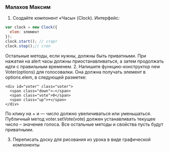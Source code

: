 ### Малахов Максим
1. Создайте компонент «Часы» (Clock).
Интерфейс:
```javascript
var clock = new Clock({
  elem: элемент
});
clock.start(); // старт
clock.stop();// стоп
```
Остальные методы, если нужны, должны быть приватными.
При нажатии на alert часы должны приостанавливаться, а затем продолжать идти с правильным временем. 
2. Напишите функцию-конструктор new Voter(options) для голосовалки. Она должна получать элемент в options.elem, в следующей разметке:
```
<div id="voter" class="voter">
  <span class="down">—</span>
  <span class="vote">0</span>
  <span class="up">+</span>
</div>
```

По клику на + и — число должно увеличиваться или уменьшаться.
Публичный метод voter.setVote(vote) должен устанавливать текущее число – значение голоса.
Все остальные методы и свойства пусть будут приватными. 

3. Переписать доску для рисования из урока в виде графической компоненты 
